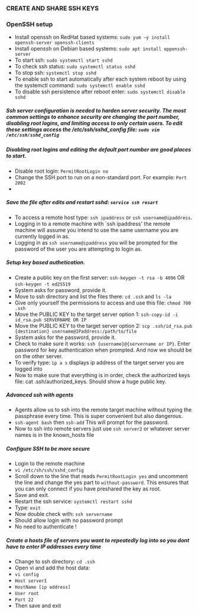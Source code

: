 ### CREATE AND SHARE SSH KEYS

### OpenSSH setup
- Install openssh on RedHat based systems: `sudo yum –y install openssh-server openssh-clients`
- Install openssh on Debian based systems: `sudo apt install oppenssh-server`
- To start ssh: `sudo systemctl start sshd`
- To check ssh status: `sudo systemctl status sshd`
- To stop ssh: `systemctl stop sshd`
- To enable ssh to start automatically after each system reboot by using the systemctl command: `sudo systemctl enable sshd`
- To disable ssh persistence after reboot enter: `sudo systemctl disable sshd`



##### Ssh server configuration is needed to harden server security. The most common settings to enhance security are changing the port number, disabling root logins, and limiting access to only certain users. To edit these settings access the /etc/ssh/sshd_config file: `sudo vim /etc/ssh/sshd_config`
##### Disabling root logins and editing the default port number are good places to start.
- Disable root login: `PermitRootLogin no`
- Change the SSH port to run on a non-standard port. For example: `Port 2002`
- 
##### Save the file after edits and restart sshd: `service ssh resart`
- To access a remote host type: `ssh ipaddress` or `ssh username@ipaddress`.
- Logging in to a remote machine with `ssh ipaddress' the remote machine will assume you intend to use the same username you are currently logged in as.
- Logging in as `ssh username@ipaddress` you will be prompted for the password of the user you are attempting to login as.

##### Setup key based authetication.
- Create a public key on the first server: `ssh-keygen -t rsa -b 4096` OR `ssh-keygen -t ed25519`
- System asks for password, provide it.
- Move to ssh directory and list the files there: `cd .ssh` and `ls -la`
- Give only yourself the permissions to access and use this file: `chmod 700 .ssh`
- Move the PUBLIC KEY to the target server option 1:  `ssh-copy-id -i id_rsa.pub SERVERNAME OR IP`
- Move the PUBLIC KEY to the target server option 2: `scp .ssh/id_rsa.pub {destination} username@IPaddress:/path/to/file` 
- System asks for the password, provide it. 
- Check to make sure it works: `ssh {username}@{servername or IP}`. Enter password for key authentication when prompted. And now we should be on the other server.
- To verify type: `ip a s` displays ip address of the target server you are logged into 
- Now to make sure that everything is in order, check the authorized keys file: cat .ssh/authorized_keys. Should show a huge public key.

##### Advanced ssh with agents
- Agents allow us to ssh into the remote target machine without typing the passphrase every time. This is super convenient but also dangerous.
- `ssh-agent bash` then `ssh-add` This will prompt for the password.
- Now to ssh into remote servers just use `ssh server2` or whatever server names is in the known_hosts file

##### Configure SSH to be more secure
- Login to the remote machine
- `vi /etc/sh/ssh/sshd_config`
- Scroll down to the line that reads `PermitRootLogin yes` and uncomment the line and change the yes part to `without-password`. This ensures that you can only connect if you have preshared the key as root. 
- Save and exit.
- Restart the ssh service: `systemctl restart sshd`
- Type: `exit`
- Now double check with: `ssh servername`
- Should allow login with no password prompt 
- No need to authenticate !

##### Create a hosts file of servers you want to repeatedly log into so you dont have to enter IP addresses every time
- Change to ssh directory: `cd .ssh`
- Open vi and add the host data:
- `vi config`
- `Host server1`
- `HostName [ip address]`
- `User root`
- `Port 22`
- Then save and exit
